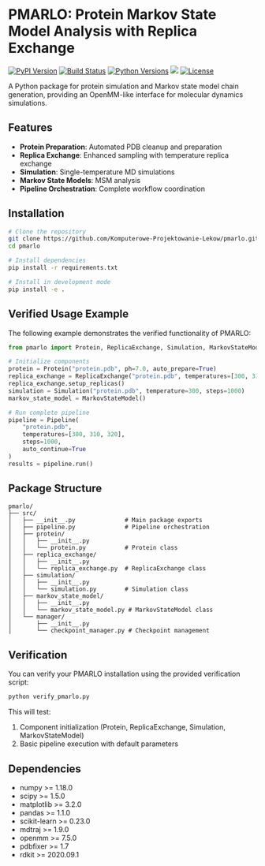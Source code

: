 # PMARLO: Protein Markov State Model Analysis with Replica Exchange

[![PyPI Version][pypi-image]][pypi-url]
[![Build Status][build-image]][build-url]
[![Python Versions][versions-image]][versions-url]
[![][stars-image]][stars-url]
[![License][license-image]][license-url]

A Python package for protein simulation and Markov state model chain generation, providing an OpenMM-like interface for molecular dynamics simulations.

## Features

- **Protein Preparation**: Automated PDB cleanup and preparation
- **Replica Exchange**: Enhanced sampling with temperature replica exchange
- **Simulation**: Single-temperature MD simulations
- **Markov State Models**: MSM analysis
- **Pipeline Orchestration**: Complete workflow coordination

## Installation

```bash
# Clone the repository
git clone https://github.com/Komputerowe-Projektowanie-Lekow/pmarlo.git
cd pmarlo

# Install dependencies
pip install -r requirements.txt

# Install in development mode
pip install -e .
```

## Verified Usage Example

The following example demonstrates the verified functionality of PMARLO:

```python
from pmarlo import Protein, ReplicaExchange, Simulation, MarkovStateModel, Pipeline

# Initialize components
protein = Protein("protein.pdb", ph=7.0, auto_prepare=True)
replica_exchange = ReplicaExchange("protein.pdb", temperatures=[300, 310, 320], auto_setup=False)
replica_exchange.setup_replicas()
simulation = Simulation("protein.pdb", temperature=300, steps=1000)
markov_state_model = MarkovStateModel()

# Run complete pipeline
pipeline = Pipeline(
    "protein.pdb",
    temperatures=[300, 310, 320],
    steps=1000,
    auto_continue=True
)
results = pipeline.run()
```

## Package Structure

```
pmarlo/
├── src/
│   ├── __init__.py              # Main package exports
│   ├── pipeline.py              # Pipeline orchestration
│   ├── protein/
│   │   ├── __init__.py
│   │   └── protein.py           # Protein class
│   ├── replica_exchange/
│   │   ├── __init__.py
│   │   └── replica_exchange.py  # ReplicaExchange class
│   ├── simulation/
│   │   ├── __init__.py
│   │   └── simulation.py        # Simulation class
│   ├── markov_state_model/
│   │   ├── __init__.py
│   │   └── markov_state_model.py # MarkovStateModel class
│   └── manager/
│       ├── __init__.py
│       └── checkpoint_manager.py # Checkpoint management
```

## Verification

You can verify your PMARLO installation using the provided verification script:

```bash
python verify_pmarlo.py
```

This will test:
1. Component initialization (Protein, ReplicaExchange, Simulation, MarkovStateModel)
2. Basic pipeline execution with default parameters

## Dependencies

- numpy >= 1.18.0
- scipy >= 1.5.0
- matplotlib >= 3.2.0
- pandas >= 1.1.0
- scikit-learn >= 0.23.0
- mdtraj >= 1.9.0
- openmm >= 7.5.0
- pdbfixer >= 1.7
- rdkit >= 2020.09.1

<!-- Badges: -->

[pypi-image]: https://img.shields.io/pypi/v/pmarlo
[pypi-url]: https://pypi.org/project/pmarlo/
[build-image]: https://github.com/Komputerowe-Projektowanie-Lekow/pmarlo/actions/workflows/publish.yml/badge.svg
[build-url]: https://github.com/Komputerowe-Projektowanie-Lekow/pmarlo/actions/workflows/publish.yml
[versions-image]: https://img.shields.io/pypi/pyversions/pmarlo
[versions-url]: https://pypi.org/project/pmarlo/
[stars-image]: https://img.shields.io/github/stars/Komputerowe-Projektowanie-Lekow/pmarlo
[stars-url]: https://github.com/Komputerowe-Projektowanie-Lekow/pmarlo
[license-image]: https://img.shields.io/pypi/l/pmarlo
[license-url]: https://github.com/Komputerowe-Projektowanie-Lekow/pmarlo/blob/main/LICENSE
